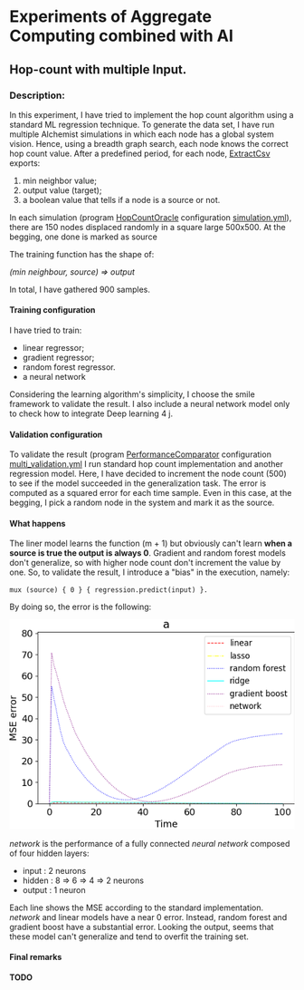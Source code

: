 # Experiments of Aggregate Computing combined with AI 

## Hop-count with multiple Input.

### Description:

In this experiment, I have tried to implement the hop count algorithm using a standard ML regression technique.
To generate the data set, I have run multiple Alchemist simulations in which each node has a global system vision. 
Hence, using a breadth graph search, each node knows the correct hop count value.
After a predefined period, for each node, [ExtractCsv](src/main/scala/it/unibo/alchemist/model/implementations/actions/ExtractCsv.scala) exports:
1. min neighbor value;
2. output value (target);
3. a boolean value that tells if a node is a source or not.

In each simulation (program [HopCountOracle](src/main/scala/it/unibo/simulations/HopCountOracle.scala) configuration [simulation.yml](src/main/yaml/simulation.yml)), 
there are 150 nodes displaced randomly in a square large 500x500. At the begging, one done is marked as source

The training function has the shape of:

*(min neighbour, source) => output*

In total, I have gathered 900 samples.
#### Training configuration
I have tried to train:
- linear regressor;
- gradient regressor;
- random forest regressor.
- a neural network

Considering the learning algorithm's simplicity, I choose the smile framework to validate the result.
I also include a neural network model only to check how to integrate Deep learning 4 j.
#### Validation configuration
To validate the result (program [PerformanceComparator](src/main/scala/it/unibo/casestudy/PerformanceComparator.scala) configuration [multi_validation.yml](src/main/yaml/multi_validation.yml)
I run standard hop count implementation and another regression model. 
Here, I have decided to increment the node count (500) to see if the model succeeded in the generalization task. 
The error is computed as a squared error for each time sample.
Even in this case, at the begging, I pick a random node in the system and mark it as the source.
#### What happens
The liner model learns the function (m + 1) but obviously can't learn **when a source is true the output is always 0**. Gradient and random forest models don't generalize, so with higher node count don't increment the value by one.
So, to validate the result, I introduce a "bias" in the execution, namely:
```
mux (source) { 0 } { regression.predict(input) }.
```
By doing so, the error is the following:

![Result](assets/plot/model-comparison.png)

*network* is the performance of a fully connected *neural network* composed of four hidden layers:
- input : 2 neurons
- hidden : 8 => 6 => 4 => 2 neurons
- output : 1 neuron

Each line shows the MSE according to the standard implementation. *network* and linear models have a near 0 error. 
Instead, random forest and gradient boost have a substantial error. Looking the output, seems that these model can't generalize and
tend to overfit the training set.
#### Final remarks
**TODO**